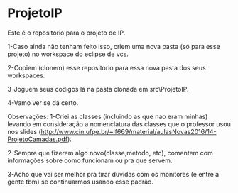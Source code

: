 # ProjetoIP
Este é o repositório para o projeto de IP.

1-Caso ainda não tenham feito isso, criem uma nova pasta (só para esse projeto) no workspace do eclipse de vcs.

2-Copiem (clonem) esse repositorio para essa nova pasta dos seus workspaces.

3-Joguem seus codigos lá na pasta clonada em src\ProjetoIP.

4-Vamo ver se dá certo.


Observações:
1-Criei as classes (incluindo as que nao eram minhas) levando em consideração a nomenclatura das classes que o professor usou nos slides (http://www.cin.ufpe.br/~if669/material/aulasNovas2016/14-ProjetoCamadas.pdf).

2-Sempre que fizerem algo novo(classe,metodo, etc), comentem com informações sobre como funcionam ou pra que servem.

3-Acho que vai ser melhor pra tirar duvidas com os monitores (e entre a gente tbm) se continuarmos usando esse padrão.
